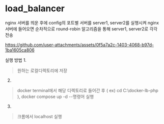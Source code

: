 # load_balancer

nginx 서버를 띄운 후에 config의 포트별 서버를 server1, server2를 실행시켜 nginx서버에 들어오면 순차적으로 round-robin 알고리즘을 통해 server1, server2로 각각 전송



https://github.com/user-attachments/assets/0f5a7a2c-1403-4068-b97d-1ba1605ca806




실행 방법
1.

>  원하는 로컬디렉토리에 저장

2.

>  docker terminal에서 해당 디렉토리로 들어간 후 ( ex) cd C:\docker-lb-php ), docker compose up -d --명령어 실행

3.

>  크롬에서 localhost 실행
